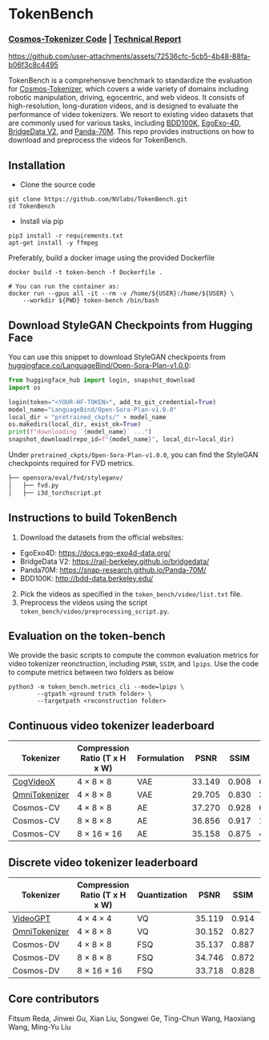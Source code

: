 <!-- # SPDX-FileCopyrightText: Copyright (c) 2024 NVIDIA CORPORATION & AFFILIATES. All rights reserved.
# SPDX-License-Identifier: Apache-2.0
#
# Licensed under the Apache License, Version 2.0 (the "License");
# you may not use this file except in compliance with the License.
# You may obtain a copy of the License at
#
# http://www.apache.org/licenses/LICENSE-2.0
#
# Unless required by applicable law or agreed to in writing, software
# distributed under the License is distributed on an "AS IS" BASIS,
# WITHOUT WARRANTIES OR CONDITIONS OF ANY KIND, either express or implied.
# See the License for the specific language governing permissions and
# limitations under the License. -->

# TokenBench

### [Cosmos-Tokenizer Code](https://github.com/NVIDIA/Cosmos-Tokenizer) | [Technical Report](https://research.nvidia.com/labs/dir/cosmos-tokenizer/)


https://github.com/user-attachments/assets/72536cfc-5cb5-4b48-88fa-b06f3c8c4495


TokenBench is a comprehensive benchmark to standardize the evaluation for [Cosmos-Tokenizer](https://github.com/NVIDIA/Cosmos-Tokenizer), which covers a wide variety of domains including robotic manipulation, driving, egocentric, and web videos. It consists of high-resolution, long-duration videos, and is designed to evaluate the performance of video tokenizers. We resort to existing video datasets that are commonly used for various tasks, including [BDD100K](http://bdd-data.berkeley.edu/), [EgoExo-4D](https://docs.ego-exo4d-data.org/), [BridgeData V2](https://rail-berkeley.github.io/bridgedata/), and [Panda-70M](https://snap-research.github.io/Panda-70M/). This repo provides instructions on how to download and preprocess the videos for TokenBench.

## Installation
- Clone the source code
```
git clone https://github.com/NVlabs/TokenBench.git
cd TokenBench
```
- Install via pip
```
pip3 install -r requirements.txt
apt-get install -y ffmpeg
```

Preferably, build a docker image using the provided Dockerfile
```
docker build -t token-bench -f Dockerfile .

# You can run the container as:
docker run --gpus all -it --rm -v /home/${USER}:/home/${USER} \
    --workdir ${PWD} token-bench /bin/bash
```

## Download StyleGAN Checkpoints from Hugging Face


You can use this snippet to download StyleGAN checkpoints from [huggingface.co/LanguageBind/Open-Sora-Plan-v1.0.0](https://huggingface.co/LanguageBind/Open-Sora-Plan-v1.0.0):
```python
from huggingface_hub import login, snapshot_download
import os

login(token="<YOUR-HF-TOKEN>", add_to_git_credential=True)
model_name="LanguageBind/Open-Sora-Plan-v1.0.0"
local_dir = "pretrained_ckpts/" + model_name
os.makedirs(local_dir, exist_ok=True)
print(f"downloading `{model_name}` ...")
snapshot_download(repo_id=f"{model_name}", local_dir=local_dir)
```

Under `pretrained_ckpts/Open-Sora-Plan-v1.0.0`, you can find the StyleGAN checkpoints required for FVD metrics.
```bash 
├── opensora/eval/fvd/styleganv/
│   ├── fvd.py
│   ├── i3d_torchscript.pt
```

## Instructions to build TokenBench

1. Download the datasets from the official websites:
* EgoExo4D: <a href="https://docs.ego-exo4d-data.org/" target="_blank">https://docs.ego-exo4d-data.org/</a>
* BridgeData V2: <a href="https://rail-berkeley.github.io/bridgedata/" target="_blank">https://rail-berkeley.github.io/bridgedata/</a>
* Panda70M: <a href="https://snap-research.github.io/Panda-70M/" target="_blank">https://snap-research.github.io/Panda-70M/</a>
* BDD100K: <a href="http://bdd-data.berkeley.edu/" target="_blank">http://bdd-data.berkeley.edu/</a>

2. Pick the videos as specified in the `token_bench/video/list.txt` file.
3. Preprocess the videos using the script `token_bench/video/preprocessing_script.py`.


## Evaluation on the token-bench

We provide the basic scripts to compute the common evaluation metrics for video tokenizer reonctruction, including `PSNR`, `SSIM`, and `lpips`. Use the code to compute metrics between two folders as below

```
python3 -m token_bench.metrics_cli --mode=lpips \
        --gtpath <ground truth folder> \
        --targetpath <reconstruction folder>
```

## Continuous video tokenizer leaderboard

| Tokenizer      | Compression Ratio (T x H x W) | Formulation | PSNR  | SSIM | rFVD  |
| -------------- | ----------------- | ----------- | ----- | ---- | ----- |
| [CogVideoX](https://huggingface.co/docs/diffusers/en/api/models/autoencoderkl_cogvideox)      | 4 × 8 × 8         | VAE         | 33.149 | 0.908 | 6.970  |
| [OmniTokenizer](https://github.com/FoundationVision/OmniTokenizer)  | 4 × 8 × 8         | VAE         | 29.705 | 0.830 | 35.867 |
| Cosmos-CV         | 4 × 8 × 8         | AE          | 37.270 | 0.928 | 6.849  |
| Cosmos-CV         | 8 × 8 × 8         | AE          | 36.856 | 0.917 | 11.624 |
| Cosmos-CV         | 8 × 16 × 16       | AE          | 35.158 | 0.875 | 43.085 |

## Discrete video tokenizer leaderboard

| Tokenizer      | Compression Ratio (T x H x W) | Quantization | PSNR  | SSIM | rFVD  |
| -------------- | ----------------- | ------------ | ----- | ---- | ----- |
| [VideoGPT](https://github.com/wilson1yan/VideoGPT)         | 4 × 4 × 4         | VQ          | 35.119 | 0.914 | 13.855 |
| [OmniTokenizer](https://github.com/FoundationVision/OmniTokenizer)  | 4 × 8 × 8         | VQ           | 30.152 | 0.827 | 53.553 |
| Cosmos-DV         | 4 × 8 × 8         | FSQ          | 35.137 | 0.887 | 19.672 |
| Cosmos-DV         | 8 × 8 × 8         | FSQ          | 34.746 | 0.872 | 43.865 |
| Cosmos-DV         | 8 × 16 × 16       | FSQ          | 33.718 | 0.828 | 113.481 |


## Core contributors

Fitsum Reda, Jinwei Gu, Xian Liu, Songwei Ge, Ting-Chun Wang, Haoxiang Wang, Ming-Yu Liu
